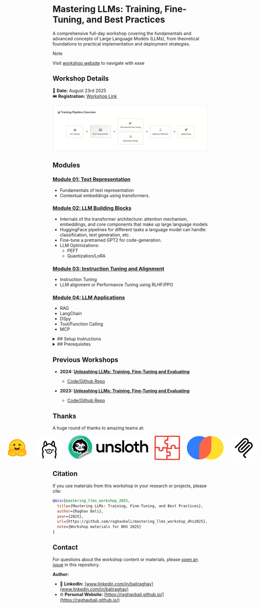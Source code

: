 # Mastering LLMs: Training, Fine-Tuning, and Best Practices

A comprehensive full-day workshop covering the fundamentals and advanced concepts of Large Language Models (LLMs), from theoretical foundations to practical implementation and deployment strategies.

> [!Note]
> Visit [workshop website](https://raghavbali.github.io/mastering_llms_workshop/) to navigate with ease

## Workshop Details

📅 **Date:** August 23rd 2025  
🎟️ **Registration:** [Workshop Link](https://www.analyticsvidhya.com/datahacksummit-2025/workshops/mastering-llms-training-fine-tuning-and-best-practices-2)

<img src="./docs/assets/llm_training_lifecycle.png">

## Modules

### [Module 01: Text Representation](docs/module_01_lm_fundamentals/README.md)
- Fundamentals of text representation
- Contextual embeddings using transformers.

### [Module 02: LLM Building Blocks](docs/module_02_llm_building_blocks/README.md)
- Internals of the transformer architecture: attention mechanism, embeddings, and core components that make up large language models
- HuggingFace pipelines for different tasks a language model can handle: classification, text generation, etc. 
- Fine-tune a pretrained GPT2 for code-generation.
- LLM Optimizations:
  - PEFT
  - Quantization/LoRA

### [Module 03: Instruction Tuning and Alignment](docs/module_03_instruction_tuning_and_alignment/README.md)
- Instruction Tuning
- LLM alignment or Performance Tuning using RLHF/PPO

### [Module 04: LLM Applications](docs/module_04_llm_apps/README.md)
- RAG
- LangChain
- DSpy
- Tool/Function Calling
- MCP

<details>
<summary>## Setup Instructions</summary>

### Prerequisites
Before attending the workshop, please ensure you have the following:

### Access/Services
- [Huggingface.co](https://huggingface.co/)
- [Github.com](https://github.com/)
- LLM API Keys:
  - OpenAI/Gemini/Claude OR
  - [Ollama](https://ollama.com/) for local LLMs

```bash
# Clone the repository
git clone https://github.com/raghavbali/mastering_llms_workshop_dhs2025.git
cd mastering_llms_workshop_dhs2025
```

### Environment Setup
- Notebooks are self-contained for quick setup
- Modules aimed at low-resource setups/colab compatible


</details>

<details>
<summary>## Prerequisites</summary>

- Familiarity with python, pytorch and python ecosystem
- Understanding of neural networks and deep learning concepts

</details>

## Previous Workshops

- **2024: [Unleashing LLMs: Training, Fine-Tuning and Evaluating](https://www.analyticsvidhya.com/datahacksummit-2024/workshops/unleashing-llms-training-finetuning-and-evaluating)**  
  - [Code/Github Repo](https://github.com/raghavbali/llm_workshop?tab=readme-ov-file)

- **2023: [Unleashing LLMs: Training, Fine-Tuning and Evaluating](https://www.analyticsvidhya.com/dhs-2023/workshop/natural-language-processing-using-generative-models/)**  
  - [Code/Github Repo](https://github.com/raghavbali/llm_workshop_dhs23)


## Thanks
A huge round of thanks to amazing teams at:
<div align="center" style="display: flex; justify-content: center; align-items: center; gap: 20px;">
  <img src="./docs/assets/00_hf.svg" alt="Hugging Face" style="height: 80px; border-radius: 50%; padding: 2px; background: white;">
  <img src="./docs/assets/00_ollama.png" alt="Ollama" style="height: 80px; border-radius: 50%; padding: 2px; background: white;">
  <img src="./docs/assets/00_unsloth.jpeg" alt="Unsloth" style="height: 80px;">
  <img src="./docs/assets/dspy_logo.png" alt="Ollama" style="height: 80px;">
  <img src="./docs/assets/00_chroma.webp" alt="Chroma" style="height: 80px;">
  <img src="./docs/assets/00_mcp.png" alt="Model Context Protocol" style="height: 80px; border-radius: 50%; padding: 2px; background: white;">
</div>

## Citation

If you use materials from this workshop in your research or projects, please cite:

```bibtex
@misc{mastering_llms_workshop_2025,
  title={Mastering LLMs: Training, Fine-Tuning, and Best Practices},
  author={Raghav Bali},
  year={2025},
  url={https://github.com/raghavbali/mastering_llms_workshop_dhs2025},
  note={Workshop materials for DHS 2025}
}
```

## Contact

For questions about the workshop content or materials, please [open an issue](https://github.com/raghavbali/mastering_llms_workshop_dhs2025/issues) in this repository.

**Author:**
- 💼 **LinkedIn:** [www.linkedin.com/in/baliraghav](www.linkedin.com/in/baliraghav)
- 🌐 **Personal Website:** [https://raghavbali.github.io/](https://raghavbali.github.io/)

